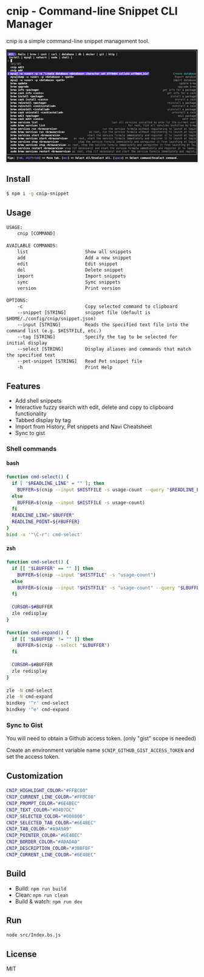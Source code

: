 # cnip - Command-line Snippet CLI Manager

cnip is a simple command-line snippet management tool.

![image](/images/cnip.png)

## Install

```bash
$ npm i -g cnip-snippet
```

## Usage

```
USAGE:
    cnip [COMMAND]

AVAILABLE COMMANDS:
    list                     Show all snippets
    add                      Add a new snippet
    edit                     Edit snippet
    del                      Delete snippet
    import                   Import snippets
    sync                     Sync snippets
    version                  Print version

OPTIONS:
    -c                       Copy selected command to clipboard
    --snippet [STRING]       snippet file (default is $HOME/./config/cnip/snippet.json)
    --input [STRING]         Reads the specified text file into the command list (e.g. $HISTFILE, etc.)
    --tag [STRING]           Specify the tag to be selected for initial display
    --select [STRING]        Display aliases and commands that match the specified text
    --pet-snippet [STRING]   Read Pet snippet file
    -h                       Print Help
```

## Features

- Add shell snippets
- Interactive fuzzy search with edit, delete and copy to clipboard functionality
- Tabbed display by tag
- Import from History, Pet snippets and Navi Cheatsheet
- Sync to gist

### Shell commands

#### bash

```bash
function cmd-select() {
  if [ "$READLINE_LINE" = "" ]; then
    BUFFER=$(cnip --input $HISTFILE -s usage-count --query "$READLINE_LINE")
  else
    BUFFER=$(cnip --input $HISTFILE -s usage-count)
  fi
  READLINE_LINE="$BUFFER"
  READLINE_POINT=${#BUFFER}
}
bind -x '"\C-r": cmd-select'
```

#### zsh

```bash
function cmd-select() {
  if [[ "$LBUFFER" == "" ]] then
    BUFFER=$(cnip --input "$HISTFILE" -s "usage-count")
  else
    BUFFER=$(cnip --input "$HISTFILE" -s "usage-count" --query "$LBUFFER")
  fi

  CURSOR=$#BUFFER
  zle redisplay
}

function cmd-expand() {
  if [[ "$LBUFFER" != "" ]] then
    BUFFER=$(cnip --select "$LBUFFER")
  fi

  CURSOR=$#BUFFER
  zle redisplay
}

zle -N cmd-select
zle -N cmd-expand
bindkey '^r' cmd-select
bindkey '^e' cmd-expand
```

### Sync to Gist

You will need to obtain a Github access token.
(only "gist" scope is needed)

Create an environment variable name `$CNIP_GITHUB_GIST_ACCESS_TOKEN` and set the access token.

## Customization

```bash
CNIP_HIGHLIGHT_COLOR="#FFBC00"
CNIP_CURRENT_LINE_COLOR="#FFBC00"
CNIP_PROMPT_COLOR="#6E4BEC"
CNIP_TEXT_COLOR="#D4D7DC"
CNIP_SELECTED_COLOR="#008000"
CNIP_SELECTED_TAB_COLOR="#6E4BEC"
CNIP_TAB_COLOR="#A9A9A9"
CNIP_POINTER_COLOR="#6E4BEC"
CNIP_BORDER_COLOR="#ADADAD"
CNIP_DESCRIPTION_COLOR="#3BBFBF"
CNIP_CURRENT_LINE_COLOR="#6E4BEC"
```

## Build

- Build: `npm run build`
- Clean: `npm run clean`
- Build & watch: `npm run dev`

## Run

```sh
node src/Index.bs.js
```

## License

MIT
